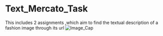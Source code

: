 # Text_Mercato_Task
This includes 2  assignments ,which aim to find the textual description of a fashion image through its url
![Image_Cap](https://user-images.githubusercontent.com/52039001/103449121-a1b40880-4cc9-11eb-807c-b256b64cf9c6.PNG)
